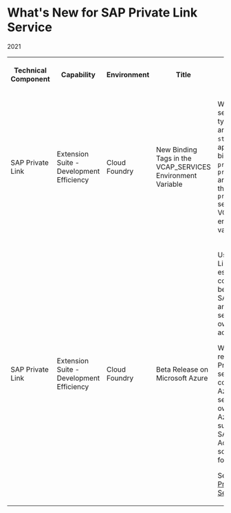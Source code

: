 <!-- loio61fa6a04b3a645e28dde020cc319a6df -->

# What's New for SAP Private Link Service



<a name="loio61fa6a04b3a645e28dde020cc319a6df__table_z4h_kfp_tdb"/>2021


<table>
<tr>
<th>

Technical Component



</th>
<th>

Capability



</th>
<th>

Environment



</th>
<th>

Title



</th>
<th>

Description



</th>
<th>

Type



</th>
<th>

Available as of



</th>
</tr>
<tr>
<td>

SAP Private Link



</td>
<td>

Extension Suite - Development Efficiency



</td>
<td>

Cloud Foundry



</td>
<td>

New Binding Tags in the VCAP\_SERVICES Environment Variable



</td>
<td>

When binding a service instance of type `privatelink` and service plan `standard` to an application, the binding tags `privatelink` and `privatelinkservice` are now included in the corresponding `privatelink` section of the VCAP\_SERVICES environment variable.



</td>
<td>

Changed



</td>
<td>

2021-07-29



</td>
</tr>
<tr>
<td>

SAP Private Link



</td>
<td>

Extension Suite - Development Efficiency



</td>
<td>

Cloud Foundry



</td>
<td>

Beta Release on Microsoft Azure



</td>
<td>

Use SAP Private Link service to establish a private connection between selected SAP BTP services and selected services in your own IaaS provider accounts.

With this beta release, SAP Private Link service lets you consume selected Azure native services in your own Microsoft Azure subscriptions in SAP BTP. Additional scenarios will follow soon.

See [What Is SAP Private Link Service \(Beta\)?](https://help.sap.com/viewer/42acd88cb4134ba2a7d3e0e62c9fe6cf/CLOUD/en-US/).



</td>
<td>

New



</td>
<td>

2021-06-24



</td>
</tr>
</table>

